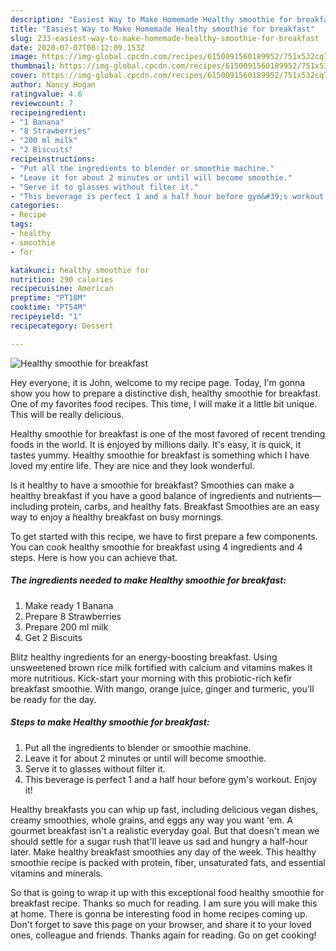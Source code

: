 ```yaml
---
description: "Easiest Way to Make Homemade Healthy smoothie for breakfast"
title: "Easiest Way to Make Homemade Healthy smoothie for breakfast"
slug: 233-easiest-way-to-make-homemade-healthy-smoothie-for-breakfast
date: 2020-07-07T08:12:09.153Z
image: https://img-global.cpcdn.com/recipes/6150091560189952/751x532cq70/healthy-smoothie-for-breakfast-recipe-main-photo.jpg
thumbnail: https://img-global.cpcdn.com/recipes/6150091560189952/751x532cq70/healthy-smoothie-for-breakfast-recipe-main-photo.jpg
cover: https://img-global.cpcdn.com/recipes/6150091560189952/751x532cq70/healthy-smoothie-for-breakfast-recipe-main-photo.jpg
author: Nancy Hogan
ratingvalue: 4.6
reviewcount: 7
recipeingredient:
- "1 Banana"
- "8 Strawberries"
- "200 ml milk"
- "2 Biscuits"
recipeinstructions:
- "Put all the ingredients to blender or smoothie machine."
- "Leave it for about 2 minutes or until will become smoothie."
- "Serve it to glasses without filter it."
- "This beverage is perfect 1 and a half hour before gym&#39;s workout. Enjoy it!"
categories:
- Recipe
tags:
- healthy
- smoothie
- for

katakunci: healthy smoothie for 
nutrition: 290 calories
recipecuisine: American
preptime: "PT18M"
cooktime: "PT54M"
recipeyield: "1"
recipecategory: Dessert

---
```



![Healthy smoothie for breakfast](https://img-global.cpcdn.com/recipes/6150091560189952/751x532cq70/healthy-smoothie-for-breakfast-recipe-main-photo.jpg)

Hey everyone, it is John, welcome to my recipe page. Today, I'm gonna show you how to prepare a distinctive dish, healthy smoothie for breakfast. One of my favorites food recipes. This time, I will make it a little bit unique. This will be really delicious.

Healthy smoothie for breakfast is one of the most favored of recent trending foods in the world. It is enjoyed by millions daily. It's easy, it is quick, it tastes yummy. Healthy smoothie for breakfast is something which I have loved my entire life. They are nice and they look wonderful.

Is it healthy to have a smoothie for breakfast? Smoothies can make a healthy breakfast if you have a good balance of ingredients and nutrients—including protein, carbs, and healthy fats. Breakfast Smoothies are an easy way to enjoy a healthy breakfast on busy mornings.


To get started with this recipe, we have to first prepare a few components. You can cook healthy smoothie for breakfast using 4 ingredients and 4 steps. Here is how you can achieve that.

##### The ingredients needed to make Healthy smoothie for breakfast:

1. Make ready 1 Banana
1. Prepare 8 Strawberries
1. Prepare 200 ml milk
1. Get 2 Biscuits


Blitz healthy ingredients for an energy-boosting breakfast. Using unsweetened brown rice milk fortified with calcium and vitamins makes it more nutritious. Kick-start your morning with this probiotic-rich kefir breakfast smoothie. With mango, orange juice, ginger and turmeric, you&#39;ll be ready for the day. 

##### Steps to make Healthy smoothie for breakfast:

1. Put all the ingredients to blender or smoothie machine.
1. Leave it for about 2 minutes or until will become smoothie.
1. Serve it to glasses without filter it.
1. This beverage is perfect 1 and a half hour before gym&#39;s workout. Enjoy it!


Healthy breakfasts you can whip up fast, including delicious vegan dishes, creamy smoothies, whole grains, and eggs any way you want &#39;em. A gourmet breakfast isn&#39;t a realistic everyday goal. But that doesn&#39;t mean we should settle for a sugar rush that&#39;ll leave us sad and hungry a half-hour later. Make healthy breakfast smoothies any day of the week. This healthy smoothie recipe is packed with protein, fiber, unsaturated fats, and essential vitamins and minerals. 

So that is going to wrap it up with this exceptional food healthy smoothie for breakfast recipe. Thanks so much for reading. I am sure you will make this at home. There is gonna be interesting food in home recipes coming up. Don't forget to save this page on your browser, and share it to your loved ones, colleague and friends. Thanks again for reading. Go on get cooking!
